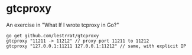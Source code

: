 gtcproxy
========

An exercise in "What If I wrote tcproxy in Go?"

```
go get github.com/lestrrat/gtcproxy
gtcproxy "11211 -> 11212" // proxy port 11211 to 11212
gtcproxy "127.0.0.1:11211 127.0.0.1:11212" // same, with explicit IP
```
